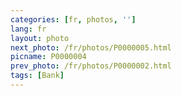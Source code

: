 ```yaml
---
categories: [fr, photos, '']
lang: fr
layout: photo
next_photo: /fr/photos/P0000005.html
picname: P0000004
prev_photo: /fr/photos/P0000002.html
tags: [Bank]
---
```

